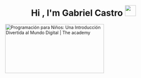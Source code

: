 <h1 align="center"><b>Hi , I'm Gabriel Castro </b><img src="https://media.giphy.com/media/hvRJCLFzcasrR4ia7z/giphy.gif" width="35"></h1>
<img id="dimg_nUe-Z_a0IuXf1sQPzOfRoA0_372" src="https://encrypted-tbn0.gstatic.com/images?q=tbn:ANd9GcQoxPf4i3BEJXXwWpqLfrUm7b6VRit0P7So3Q&amp;s" class="YQ4gaf" height="159" style="object-position:60% 33%" width="318" alt="Programación para Niños: Una Introducción Divertida al Mundo Digital | The  academy" data-csiid="nUe-Z_a0IuXf1sQPzOfRoA0_99" data-atf="4" data-ilt="1740523432591" data-deferred="3" data-iml="1740523432591">

